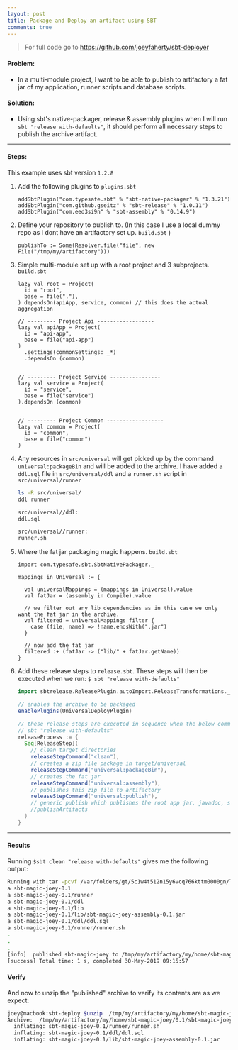 ```yaml
---
layout: post
title: Package and Deploy an artifact using SBT
comments: true
---
```


> For full code go to https://github.com/joeyfaherty/sbt-deployer

#### Problem:
- In a multi-module project, I want to be able to publish to artifactory a fat jar of my application, runner scripts and database scripts.

#### Solution:
- Using sbt's native-packager, release & assembly plugins when I will run `sbt "release with-defaults"`, 
it should perform all necessary steps to publish the archive artifact.


----

#### Steps:

This example uses sbt version `1.2.8`

1. Add the following plugins to `plugins.sbt`

    ```sbtshell
    addSbtPlugin("com.typesafe.sbt" % "sbt-native-packager" % "1.3.21")
    addSbtPlugin("com.github.gseitz" % "sbt-release" % "1.0.11")
    addSbtPlugin("com.eed3si9n" % "sbt-assembly" % "0.14.9")
    ```

2. Define your repository to publish to. (In this case I use a local dummy repo as I dont have an artifactory set up. `build.sbt`
)

    ```sbtshell
    publishTo := Some(Resolver.file("file", new File("/tmp/my/artifactory")))
    ```

3. Simple multi-module set up with a root project and 3 subprojects. `build.sbt`

    ```sbtshell
    lazy val root = Project(
      id = "root",
      base = file("."),
    ) dependsOn(apiApp, service, common) // this does the actual aggregation
    
    // --------- Project Api ------------------
    lazy val apiApp = Project(
      id = "api-app",
      base = file("api-app")
    )
      .settings(commonSettings: _*)
      .dependsOn (common)
    
    
    // --------- Project Service ----------------
    lazy val service = Project(
      id = "service",
      base = file("service")
    ).dependsOn (common)
    
    
    // --------- Project Common ------------------
    lazy val common = Project(
      id = "common",
      base = file("common")
    )
    ```

4. Any resources in `src/universal` will get picked up by the command `universal:packageBin` and will be added to the archive.
I have added a `ddl.sql` file in `src/universal/ddl` and a `runner.sh` script in `src/universal/runner`

    ```bash
    ls -R src/universal/
    ddl	runner
    
    src/universal//ddl:
    ddl.sql
    
    src/universal//runner:
    runner.sh
    ```

5. Where the fat jar packaging magic happens. `build.sbt`
    ```sbtshell
    import com.typesafe.sbt.SbtNativePackager._
    
    mappings in Universal := {
    
      val universalMappings = (mappings in Universal).value
      val fatJar = (assembly in Compile).value
    
      // we filter out any lib dependencies as in this case we only want the fat jar in the archive.
      val filtered = universalMappings filter {
        case (file, name) => !name.endsWith(".jar")
      }
    
      // now add the fat jar
      filtered :+ (fatJar -> ("lib/" + fatJar.getName))
    }
    ```

6. Add these release steps to `release.sbt`. These steps will then be executed when we run: `$ sbt "release with-defaults"`

    ```scala
    import sbtrelease.ReleasePlugin.autoImport.ReleaseTransformations._
    
    // enables the archive to be packaged
    enablePlugins(UniversalDeployPlugin)
    
    // these release steps are executed in sequence when the below command is run:
    // sbt "release with-defaults"
    releaseProcess := {
      Seq[ReleaseStep](
        // clean target directories 
        releaseStepCommand("clean"),
        // creates a zip file package in target/universal
        releaseStepCommand("universal:packageBin"),
        // creates the fat jar
        releaseStepCommand("universal:assembly"),
        // publishes this zip file to artifactory
        releaseStepCommand("universal:publish"),
        // generic publish which publishes the root app jar, javadoc, sources and pom.xml
        //publishArtifacts
      )
    }
    ```

---

#### Results
Running `$sbt clean "release with-defaults"` gives me the following output:

```bash
Running with tar -pcvf /var/folders/gt/5c1w4t512n15y6vcq766kttm0000gn/T/sbt_165ffa18/sbt-magic-joey-0.1.tar sbt-magic-joey-0.1
a sbt-magic-joey-0.1
a sbt-magic-joey-0.1/runner
a sbt-magic-joey-0.1/ddl
a sbt-magic-joey-0.1/lib
a sbt-magic-joey-0.1/lib/sbt-magic-joey-assembly-0.1.jar
a sbt-magic-joey-0.1/ddl/ddl.sql
a sbt-magic-joey-0.1/runner/runner.sh
.
.
.
[info] 	published sbt-magic-joey to /tmp/my/artifactory/my/home/sbt-magic-joey/0.1/sbt-magic-joey-0.1.tgz
[success] Total time: 1 s, completed 30-May-2019 09:15:57
```

#### Verify
And now to unzip the "published" archive to verify its contents are as we expect:
```bash
joey@macbook:sbt-deploy $unzip  /tmp/my/artifactory/my/home/sbt-magic-joey/0.1/sbt-magic-joey-0.1.zip
Archive:  /tmp/my/artifactory/my/home/sbt-magic-joey/0.1/sbt-magic-joey-0.1.zip
  inflating: sbt-magic-joey-0.1/runner/runner.sh  
  inflating: sbt-magic-joey-0.1/ddl/ddl.sql  
  inflating: sbt-magic-joey-0.1/lib/sbt-magic-joey-assembly-0.1.jar
```

 





